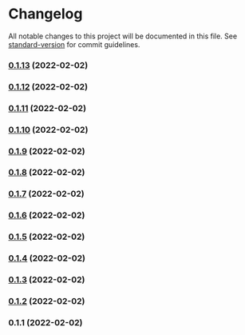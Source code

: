 # Changelog

All notable changes to this project will be documented in this file. See [standard-version](https://github.com/conventional-changelog/standard-version) for commit guidelines.

### [0.1.13](https://github.com/rishi-garg-habilelabs/cogent-internal/compare/v0.1.12...v0.1.13) (2022-02-02)

### [0.1.12](https://github.com/rishi-garg-habilelabs/cogent-internal/compare/v0.1.11...v0.1.12) (2022-02-02)

### [0.1.11](https://github.com/rishi-garg-habilelabs/cogent-internal/compare/v0.1.10...v0.1.11) (2022-02-02)

### [0.1.10](https://github.com/rishi-garg-habilelabs/cogent-internal/compare/v0.1.9...v0.1.10) (2022-02-02)

### [0.1.9](https://github.com/rishi-garg-habilelabs/cogent-internal/compare/v0.1.8...v0.1.9) (2022-02-02)

### [0.1.8](https://github.com/rishi-garg-habilelabs/cogent-internal/compare/v0.1.7...v0.1.8) (2022-02-02)

### [0.1.7](https://github.com/rishi-garg-habilelabs/cogent-internal/compare/v0.1.6...v0.1.7) (2022-02-02)

### [0.1.6](https://github.com/rishi-garg-habilelabs/cogent-internal/compare/v0.1.5...v0.1.6) (2022-02-02)

### [0.1.5](https://github.com/rishi-garg-habilelabs/cogent-internal/compare/v0.1.4...v0.1.5) (2022-02-02)

### [0.1.4](https://github.com/rishi-garg-habilelabs/cogent-internal/compare/v0.1.3...v0.1.4) (2022-02-02)

### [0.1.3](https://github.com/rishi-garg-habilelabs/cogent-internal/compare/v0.1.2...v0.1.3) (2022-02-02)

### [0.1.2](https://github.com/rishi-garg-habilelabs/cogent-internal/compare/v0.1.1...v0.1.2) (2022-02-02)

### 0.1.1 (2022-02-02)
